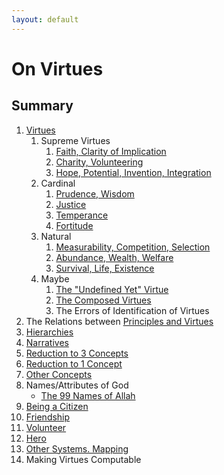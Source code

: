 ```yaml
---
layout: default
---
```


# On Virtues

## Summary

1. [Virtues](virtues.md)
    1. Supreme Virtues
        1. [Faith, Clarity of Implication](faith.md)
        1. [Charity, Volunteering](charity.md)
        1. [Hope, Potential, Invention, Integration](hope.md)
    1. Cardinal
        1. [Prudence, Wisdom](prudence.md)
        1. [Justice](justice.md)
        1. [Temperance](temperance.md)
        1. [Fortitude](fortitude.md)
    1. Natural
        1. [Measurability, Competition, Selection](measurability.md)
        1. [Abundance, Wealth, Welfare](abundance.md)
        1. [Survival, Life, Existence](survival.md)
    1. Maybe
        1. [The "Undefined Yet" Virtue](undefined.md)
        1. [The Composed Virtues](composed.md)
        1. The Errors of Identification of Virtues
1. The Relations between [Principles and Virtues](principles.md)
1. [Hierarchies](hierarchies.md)
1. [Narratives](narratives.md)
1. [Reduction to 3 Concepts](3concepts.md)
1. [Reduction to 1 Concept](1concept.md)
1. [Other Concepts](concepts.md)
1. Names/Attributes of God
    - [The 99 Names of Allah](allah.md)
1. [Being a Citizen](citizen.md)
1. [Friendship](friendship.md)
1. [Volunteer](volunteer.md)
1. [Hero](hero.md)
1. [Other Systems. Mapping](other.md)
1. Making Virtues Computable
